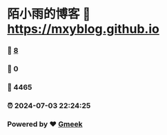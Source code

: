 # 陌小雨的博客 :link: https://mxyblog.github.io 
### :page_facing_up: [8](https://mxyblog.github.io/tag.html) 
### :speech_balloon: 0 
### :hibiscus: 4465 
### :alarm_clock: 2024-07-03 22:24:25 
### Powered by :heart: [Gmeek](https://github.com/Meekdai/Gmeek)
